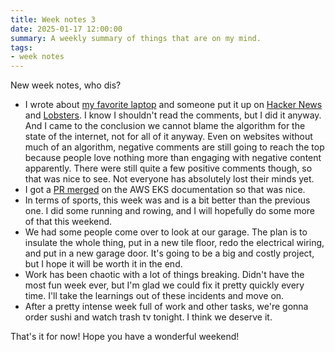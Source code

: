 ```yaml
---
title: Week notes 3
date: 2025-01-17 12:00:00
summary: A weekly summary of things that are on my mind.
tags: 
- week notes
---
```


New week notes, who dis?

- I wrote about [my favorite laptop](https://mijndertstuij.nl/posts/the-best-laptop-ever/) and someone put it up on [Hacker News](https://news.ycombinator.com/item?id=42715462) and [Lobsters](https://lobste.rs/s/y7n6lo/best_laptop_ever). I know I shouldn't read the comments, but I did it anyway. And I came to the conclusion we cannot blame the algorithm for the state of the internet, not for all of it anyway. Even on websites without much of an algorithm, negative comments are still going to reach the top because people love nothing more than engaging with negative content apparently. There were still quite a few positive comments though, so that was nice to see. Not everyone has absolutely lost their minds yet.
- I got a [PR merged](https://github.com/awsdocs/amazon-eks-user-guide/pull/828) on the AWS EKS documentation so that was nice.
- In terms of sports, this week was and is a bit better than the previous one. I did some running and rowing, and I will hopefully do some more of that this weekend.
- We had some people come over to look at our garage. The plan is to insulate the whole thing, put in a new tile floor, redo the electrical wiring, and put in a new garage door. It's going to be a big and costly project, but I hope it will be worth it in the end.
- Work has been chaotic with a lot of things breaking. Didn't have the most fun week ever, but I'm glad we could fix it pretty quickly every time. I'll take the learnings out of these incidents and move on.
- After a pretty intense week full of work and other tasks, we're gonna order sushi and watch trash tv tonight. I think we deserve it.

That's it for now! Hope you have a wonderful weekend!